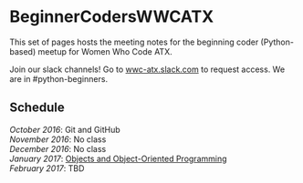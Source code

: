 # BeginnerCodersWWCATX

This set of pages hosts the meeting notes for the beginning coder (Python-based) meetup for Women Who Code ATX.

Join our slack channels! Go to [wwc-atx.slack.com](wwc-atx.slack.com) to request access. We are in #python-beginners.

## Schedule

*October 2016*: Git and GitHub<br/>
*November 2016*: No class<br/>
*December 2016*: No class<br/>
*January 2017*: [Objects and Object-Oriented Programming](meetups/objects.md)<br/>
*February 2017*: TBD

